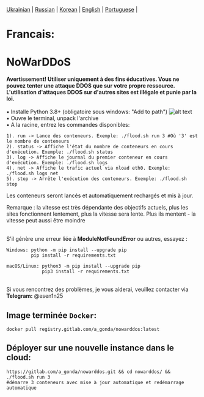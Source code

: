 [Ukrainian](https://github.com/AlexTrushkovsky/NoWarDDoS/blob/main/README.md) | [Russian](https://github.com/AlexTrushkovsky/NoWarDDoS/blob/main/README_ru.md) | [Korean](https://github.com/AlexTrushkovsky/NoWarDDoS/blob/main/README_ko.md) | [English](https://github.com/AlexTrushkovsky/NoWarDDoS/blob/main/README_en.md) | [Portuguese](https://github.com/AlexTrushkovsky/NoWarDDoS/blob/main/README_pt.md) |

# <b1>Francais:</b1>
# NoWarDDoS
**Avertissement! Utiliser uniquement à des fins éducatives. Vous ne pouvez tenter une attaque DDOS que sur votre propre ressource.
L'utilisation d'attaques DDOS sur d'autres sites est illégale et punie par la loi.**
<br />
<br />▪ Installe Python 3.8+ (obligatoire sous windows: "Add to path")
![alt text](https://miro.medium.com/max/1344/0*7nOyowsPsGI19pZT.png)
<br />▪ Ouvre le terminal, unpack l'archive
<br />▪ A la racine, entrez les commandes disponibles:
```
1). run -> Lance des conteneurs. Exemple: ./flood.sh run 3 #Où '3' est le nombre de conteneurs
2). status -> Affiche l'état du nombre de conteneurs en cours d'exécution. Exemple: ./flood.sh status
3). log -> Affiche le journal du premier conteneur en cours d'exécution. Exemple: ./flood.sh logs
4). net -> Affiche le trafic actuel via nload eth0. Exemple: ./flood.sh logs net
5). stop -> Arrête l'exécution des conteneurs. Exemple: ./flood.sh stop
```
Les conteneurs seront lancés et automatiquement rechargés et mis à jour.

Remarque : la vitesse est très dépendante des objectifs actuels, plus les sites fonctionnent lentement, plus la vitesse sera lente.
Plus ils mentent - la vitesse peut aussi être moindre

<br />S'il génère une erreur liée à **ModuleNotFoundError** ou autres, essayez :
```
Windows: python -m pip install --upgrade pip
         pip install -r requirements.txt
         
macOS/Linux: python3 -m pip install --upgrade pip
             pip3 install -r requirements.txt
```

<br />Si vous rencontrez des problèmes, je vous aiderai, veuillez contacter via **Telegram:** @esen1n25
## Image terminée `Docker`:
```shell
docker pull registry.gitlab.com/a_gonda/nowarddos:latest
```

## Déployer sur une nouvelle instance dans le cloud:
```shell
https://gitlab.com/a_gonda/nowarddos.git && cd nowarddos/ && ./flood.sh run 3 
#démarre 3 conteneurs avec mise à jour automatique et redémarrage automatique
```
